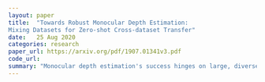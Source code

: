 ```yaml
---
layout: paper
title:  "Towards Robust Monocular Depth Estimation:
Mixing Datasets for Zero-shot Cross-dataset Transfer"
date:   25 Aug 2020
categories: research
paper_url: https://arxiv.org/pdf/1907.01341v3.pdf
code_url: 
summary: "Monocular depth estimation's success hinges on large, diverse training datasets. Acquiring dense ground-truth depth is challenging, leading to diverse datasets with unique biases. We introduce tools for training with multiple datasets, despite incompatible annotations. Our approach includes a robust training objective unaffected by depth range and scale variations, employs principled multi-objective learning for data integration from various sources, and emphasizes the importance of pretraining encoders on auxiliary tasks. We tested our methods using five datasets, including 3D films, a novel, extensive data source. Through zero-shot cross-dataset transfer, we demonstrate our approach's superior generalization, significantly outperforming existing methods and establishing a new benchmark in monocular depth estimation."
---
```


